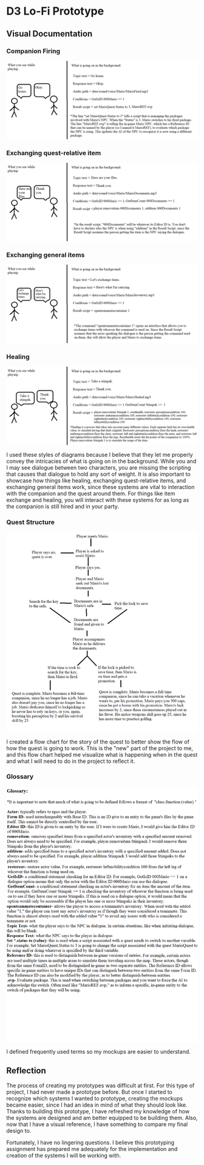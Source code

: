 # D3 Lo-Fi Prototype

## Visual Documentation

### Companion Firing
![Companion Firing](D3Images/D3Mockup4.png)

### Exchanging quest-relative item
![Exchanging quest-relative item](D3Images/D3Mockup2.png)

### Exchanging general items
![Exchanging general items](D3Images/D3Mockup3.png)

### Healing
![Healing](D3Images/D3Mockup5.png)

I used these styles of diagrams because I believe that they let me properly convey the intricacies of what is going on in the background. While you and I may see dialogue between two characters, you are missing the scripting that causes that dialogue to hold any sort of weight. It is also important to showcase how things like healing, exchanging quest-relative items, and exchanging general items work, since these systems are vital to interaction with the companion and the quest around them. For things like item exchange and healing, you will interact with these systems for as long as the companion is still hired and in your party.

### Quest Structure
![Storyboard](D3Images/D3Storyboard.png)

I created a flow chart for the story of the quest to better show the flow of how the quest is going to work. This is the "new" part of the project to me, and this flow chart helped me visualize what is happening when in the quest and what I will need to do in the project to reflect it.


### Glossary
![Glossary](D3Images/glossary.png)

I defined frequently used terms so my mockups are easier to understand.


## Reflection

The process of creating my prototypes was difficult at first. For this type of project, I had never made a prototype before. But once I started to recognize which systems I wanted to prototype, creating the mockups became easier, since I had an idea in mind of what they should look like. Thanks to building this prototype, I have refreshed my knowledge of how the systems are designed and am better equipped to be building them. Also, now that I have a visual reference, I have something to compare my final design to.

Fortunately, I have no lingering questions. I believe this prototyping assignment has prepared me adequately for the implementation and creation of the systems I will be working with.
